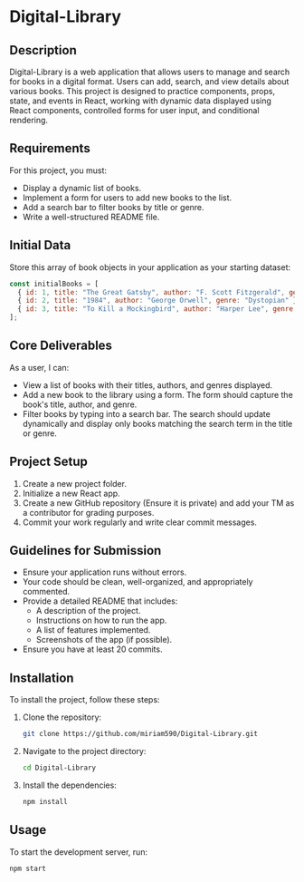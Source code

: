# Digital-Library

## Description
Digital-Library is a web application that allows users to manage and search for books in a digital format. Users can add, search, and view details about various books. This project is designed to practice components, props, state, and events in React, working with dynamic data displayed using React components, controlled forms for user input, and conditional rendering.

## Requirements
For this project, you must:
- Display a dynamic list of books.
- Implement a form for users to add new books to the list.
- Add a search bar to filter books by title or genre.
- Write a well-structured README file.

## Initial Data
Store this array of book objects in your application as your starting dataset:
```javascript
const initialBooks = [
  { id: 1, title: "The Great Gatsby", author: "F. Scott Fitzgerald", genre: "Classic" },
  { id: 2, title: "1984", author: "George Orwell", genre: "Dystopian" },
  { id: 3, title: "To Kill a Mockingbird", author: "Harper Lee", genre: "Classic" }
];
```

## Core Deliverables
As a user, I can:
- View a list of books with their titles, authors, and genres displayed.
- Add a new book to the library using a form. The form should capture the book's title, author, and genre.
- Filter books by typing into a search bar. The search should update dynamically and display only books matching the search term in the title or genre.


## Project Setup
1. Create a new project folder.
2. Initialize a new React app.
3. Create a new GitHub repository (Ensure it is private) and add your TM as a contributor for grading purposes.
4. Commit your work regularly and write clear commit messages.

## Guidelines for Submission
- Ensure your application runs without errors.
- Your code should be clean, well-organized, and appropriately commented.
- Provide a detailed README that includes:
  - A description of the project.
  - Instructions on how to run the app.
  - A list of features implemented.
  - Screenshots of the app (if possible).
- Ensure you have at least 20 commits.

## Installation
To install the project, follow these steps:
1. Clone the repository:
   ```bash
   git clone https://github.com/miriam590/Digital-Library.git
   ```
2. Navigate to the project directory:
   ```bash
   cd Digital-Library
   ```
3. Install the dependencies:
   ```bash
   npm install
   ```

## Usage
To start the development server, run:
```bash
npm start





